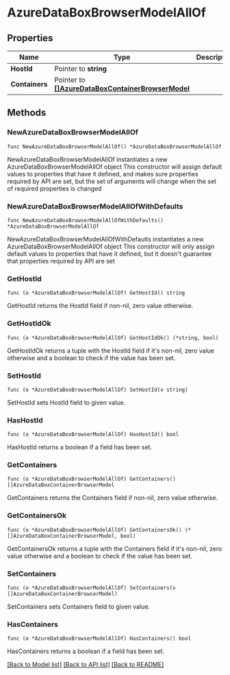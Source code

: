 # AzureDataBoxBrowserModelAllOf

## Properties

Name | Type | Description | Notes
------------ | ------------- | ------------- | -------------
**HostId** | Pointer to **string** |  | [optional] 
**Containers** | Pointer to [**[]AzureDataBoxContainerBrowserModel**](AzureDataBoxContainerBrowserModel.md) |  | [optional] 

## Methods

### NewAzureDataBoxBrowserModelAllOf

`func NewAzureDataBoxBrowserModelAllOf() *AzureDataBoxBrowserModelAllOf`

NewAzureDataBoxBrowserModelAllOf instantiates a new AzureDataBoxBrowserModelAllOf object
This constructor will assign default values to properties that have it defined,
and makes sure properties required by API are set, but the set of arguments
will change when the set of required properties is changed

### NewAzureDataBoxBrowserModelAllOfWithDefaults

`func NewAzureDataBoxBrowserModelAllOfWithDefaults() *AzureDataBoxBrowserModelAllOf`

NewAzureDataBoxBrowserModelAllOfWithDefaults instantiates a new AzureDataBoxBrowserModelAllOf object
This constructor will only assign default values to properties that have it defined,
but it doesn't guarantee that properties required by API are set

### GetHostId

`func (o *AzureDataBoxBrowserModelAllOf) GetHostId() string`

GetHostId returns the HostId field if non-nil, zero value otherwise.

### GetHostIdOk

`func (o *AzureDataBoxBrowserModelAllOf) GetHostIdOk() (*string, bool)`

GetHostIdOk returns a tuple with the HostId field if it's non-nil, zero value otherwise
and a boolean to check if the value has been set.

### SetHostId

`func (o *AzureDataBoxBrowserModelAllOf) SetHostId(v string)`

SetHostId sets HostId field to given value.

### HasHostId

`func (o *AzureDataBoxBrowserModelAllOf) HasHostId() bool`

HasHostId returns a boolean if a field has been set.

### GetContainers

`func (o *AzureDataBoxBrowserModelAllOf) GetContainers() []AzureDataBoxContainerBrowserModel`

GetContainers returns the Containers field if non-nil, zero value otherwise.

### GetContainersOk

`func (o *AzureDataBoxBrowserModelAllOf) GetContainersOk() (*[]AzureDataBoxContainerBrowserModel, bool)`

GetContainersOk returns a tuple with the Containers field if it's non-nil, zero value otherwise
and a boolean to check if the value has been set.

### SetContainers

`func (o *AzureDataBoxBrowserModelAllOf) SetContainers(v []AzureDataBoxContainerBrowserModel)`

SetContainers sets Containers field to given value.

### HasContainers

`func (o *AzureDataBoxBrowserModelAllOf) HasContainers() bool`

HasContainers returns a boolean if a field has been set.


[[Back to Model list]](../README.md#documentation-for-models) [[Back to API list]](../README.md#documentation-for-api-endpoints) [[Back to README]](../README.md)


